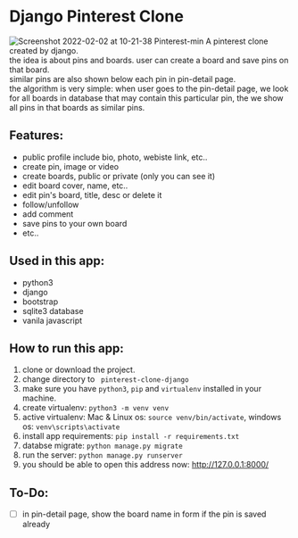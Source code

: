 # Django Pinterest Clone
![Screenshot 2022-02-02 at 10-21-38 Pinterest-min](https://user-images.githubusercontent.com/71011395/152303215-f1b256c4-505c-4c4a-8ad6-eb044df43398.png)
A pinterest clone created by django.  
the idea is about pins and boards. user can create a board and save pins on that board.  
similar pins are also shown below each pin in pin-detail page.  
the algorithm is very simple: when user goes to the pin-detail page, we look for all boards in database that may contain this particular pin,
the we show all pins in that boards as similar pins.

## Features:
- public profile include bio, photo, webiste link, etc..
- create pin, image or video
- create boards, public or private (only you can see it)
- edit board cover, name, etc..
- edit pin's board, title, desc or delete it
- follow/unfollow
- add comment
- save pins to your own board
- etc..

## Used in this app:
- python3
- django 
- bootstrap
- sqlite3 database
- vanila javascript

## How to run this app:
1. clone or download the project.
2. change directory to ``` pinterest-clone-django```
3. make sure you have ``python3``, ```pip``` and ```virtualenv``` installed in your machine.
4. create virtualenv: ```python3 -m venv venv```
5. active virtualenv: Mac & Linux os: ```source venv/bin/activate```, windows os: ```venv\scripts\activate```
6. install app requirements: ```pip install -r requirements.txt```
7. databse migrate: ```python manage.py migrate```
8. run the server: ```python manage.py runserver```
9. you should be able to open this address now: http://127.0.0.1:8000/

## To-Do:
- [ ] in pin-detail page, show the board name in form if the pin is saved already
